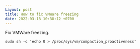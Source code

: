 ```yaml
---
Layout: post
title: How to fix VMWare freezing
date: 2022-03-18 10:38:12 +0700
---
```

Fix VMWare freezing.
```
sudo sh -c 'echo 0 > /proc/sys/vm/compaction_proactiveness'
```
